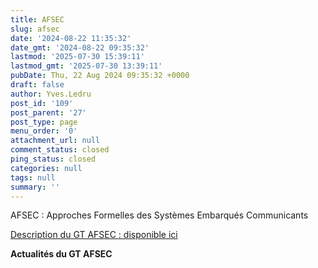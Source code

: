 ```yaml
---
title: AFSEC
slug: afsec
date: '2024-08-22 11:35:32'
date_gmt: '2024-08-22 09:35:32'
lastmod: '2025-07-30 15:39:11'
lastmod_gmt: '2025-07-30 13:39:11'
pubDate: Thu, 22 Aug 2024 09:35:32 +0000
draft: false
author: Yves.Ledru
post_id: '109'
post_parent: '27'
post_type: page
menu_order: '0'
attachment_url: null
comment_status: closed
ping_status: closed
categories: null
tags: null
summary: ''
---
```


AFSEC : Approches Formelles des Systèmes Embarqués Communicants

[Description du GT AFSEC : disponible ici](https://gdr-gpl.cnrs.fr/?page_id=511)

**Actualités du GT AFSEC**
